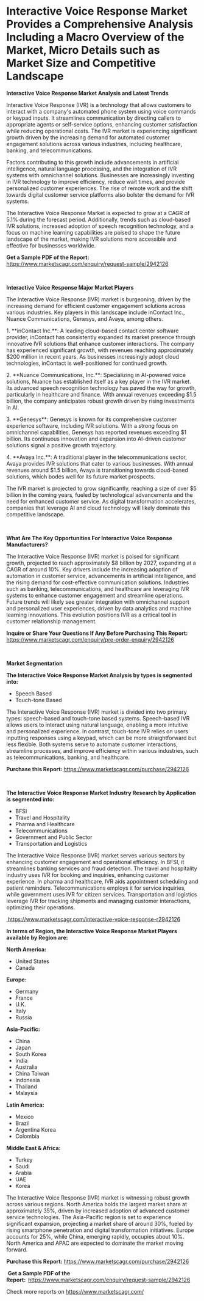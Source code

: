 <p><h1>Interactive Voice Response Market Provides a Comprehensive Analysis Including a Macro Overview of the Market, Micro Details such as Market Size and Competitive Landscape</h1></p><p><strong>Interactive Voice Response Market Analysis and Latest Trends</strong></p>
<p><p>Interactive Voice Response (IVR) is a technology that allows customers to interact with a company's automated phone system using voice commands or keypad inputs. It streamlines communication by directing callers to appropriate agents or self-service options, enhancing customer satisfaction while reducing operational costs. The IVR market is experiencing significant growth driven by the increasing demand for automated customer engagement solutions across various industries, including healthcare, banking, and telecommunications.</p><p>Factors contributing to this growth include advancements in artificial intelligence, natural language processing, and the integration of IVR systems with omnichannel solutions. Businesses are increasingly investing in IVR technology to improve efficiency, reduce wait times, and provide personalized customer experiences. The rise of remote work and the shift towards digital customer service platforms also bolster the demand for IVR systems.</p><p>The Interactive Voice Response Market is expected to grow at a CAGR of 5.1% during the forecast period. Additionally, trends such as cloud-based IVR solutions, increased adoption of speech recognition technology, and a focus on machine learning capabilities are poised to shape the future landscape of the market, making IVR solutions more accessible and effective for businesses worldwide.</p></p>
<p><strong>Get a Sample PDF of the Report:&nbsp;</strong> <a href="https://www.marketscagr.com/enquiry/request-sample/2942126?utm_campaign=2383&utm_medium=2&utm_source=Github&utm_content=ia&utm_term=15032025&utm_id=interactive-voice-response">https://www.marketscagr.com/enquiry/request-sample/2942126</a></p>
<p>&nbsp;</p>
<p><strong>Interactive Voice Response Major Market Players</strong></p>
<p><p>The Interactive Voice Response (IVR) market is burgeoning, driven by the increasing demand for efficient customer engagement solutions across various industries. Key players in this landscape include inContact Inc., Nuance Communications, Genesys, and Avaya, among others.</p><p>1. **inContact Inc.**: A leading cloud-based contact center software provider, inContact has consistently expanded its market presence through innovative IVR solutions that enhance customer interactions. The company has experienced significant growth, with revenues reaching approximately $200 million in recent years. As businesses increasingly adopt cloud technologies, inContact is well-positioned for continued growth.</p><p>2. **Nuance Communications, Inc.**: Specializing in AI-powered voice solutions, Nuance has established itself as a key player in the IVR market. Its advanced speech recognition technology has paved the way for growth, particularly in healthcare and finance. With annual revenues exceeding $1.5 billion, the company anticipates robust growth driven by rising investments in AI.</p><p>3. **Genesys**: Genesys is known for its comprehensive customer experience software, including IVR solutions. With a strong focus on omnichannel capabilities, Genesys has reported revenues exceeding $1 billion. Its continuous innovation and expansion into AI-driven customer solutions signal a positive growth trajectory.</p><p>4. **Avaya Inc.**: A traditional player in the telecommunications sector, Avaya provides IVR solutions that cater to various businesses. With annual revenues around $1.5 billion, Avaya is transitioning towards cloud-based solutions, which bodes well for its future market prospects.</p><p>The IVR market is projected to grow significantly, reaching a size of over $5 billion in the coming years, fueled by technological advancements and the need for enhanced customer service. As digital transformation accelerates, companies that leverage AI and cloud technology will likely dominate this competitive landscape.</p></p>
<p>&nbsp;</p>
<p><strong>What Are The Key Opportunities For Interactive Voice Response Manufacturers?</strong></p>
<p><p>The Interactive Voice Response (IVR) market is poised for significant growth, projected to reach approximately $8 billion by 2027, expanding at a CAGR of around 10%. Key drivers include the increasing adoption of automation in customer service, advancements in artificial intelligence, and the rising demand for cost-effective communication solutions. Industries such as banking, telecommunications, and healthcare are leveraging IVR systems to enhance customer engagement and streamline operations. Future trends will likely see greater integration with omnichannel support and personalized user experiences, driven by data analytics and machine learning innovations. This evolution positions IVR as a critical tool in customer relationship management.</p></p>
<p><strong>Inquire or Share Your Questions If Any Before Purchasing This Report:</strong> <a href="https://www.marketscagr.com/enquiry/pre-order-enquiry/2942126?utm_campaign=2383&utm_medium=2&utm_source=Github&utm_content=ia&utm_term=15032025&utm_id=interactive-voice-response">https://www.marketscagr.com/enquiry/pre-order-enquiry/2942126</a></p>
<p>&nbsp;</p>
<p><strong>Market Segmentation</strong></p>
<p><strong>The Interactive Voice Response Market Analysis by types is segmented into:</strong></p>
<p><ul><li>Speech Based</li><li>Touch-tone Based</li></ul></p>
<p><p>The Interactive Voice Response (IVR) market is divided into two primary types: speech-based and touch-tone based systems. Speech-based IVR allows users to interact using natural language, enabling a more intuitive and personalized experience. In contrast, touch-tone IVR relies on users inputting responses using a keypad, which can be more straightforward but less flexible. Both systems serve to automate customer interactions, streamline processes, and improve efficiency within various industries, such as telecommunications, banking, and healthcare.</p></p>
<p><strong>Purchase this Report:&nbsp;</strong><a href="https://www.marketscagr.com/purchase/2942126?utm_campaign=2383&utm_medium=2&utm_source=Github&utm_content=ia&utm_term=15032025&utm_id=interactive-voice-response">https://www.marketscagr.com/purchase/2942126</a></p>
<p>&nbsp;</p>
<p><strong>The Interactive Voice Response Market Industry Research by Application is segmented into:</strong></p>
<p><ul><li>BFSI</li><li>Travel and Hospitality</li><li>Pharma and Healthcare</li><li>Telecommunications</li><li>Government and Public Sector</li><li>Transportation and Logistics</li></ul></p>
<p><p>The Interactive Voice Response (IVR) market serves various sectors by enhancing customer engagement and operational efficiency. In BFSI, it streamlines banking services and fraud detection. The travel and hospitality industry uses IVR for booking and inquiries, enhancing customer experience. In pharma and healthcare, IVR aids appointment scheduling and patient reminders. Telecommunications employs it for service inquiries, while government uses IVR for citizen services. Transportation and logistics leverage IVR for tracking shipments and managing customer interactions, optimizing their operations.</p></p>
<p><a href="https://www.marketscagr.com/interactive-voice-response-r2942126?utm_campaign=2383&utm_medium=2&utm_source=Github&utm_content=ia&utm_term=15032025&utm_id=interactive-voice-response">&nbsp;https://www.marketscagr.com/interactive-voice-response-r2942126</a></p>
<p><strong>In terms of Region, the Interactive Voice Response Market Players available by Region are:</strong></p>
<p>
    <p> <strong> North America: </strong>
        <ul>
            <li>United States</li>
            <li>Canada</li>
        </ul>
        </p> 
    <p> <strong> Europe: </strong>
        <ul>
            <li>Germany</li>
            <li>France</li>
            <li>U.K.</li>
            <li>Italy</li>
            <li>Russia</li>
        </ul>
        </p> 
    <p> <strong> Asia-Pacific: </strong>
        <ul>
            <li>China</li>
            <li>Japan</li>
            <li>South Korea</li>
            <li>India</li>
            <li>Australia</li>
            <li>China Taiwan</li>
            <li>Indonesia</li>
            <li>Thailand</li>
            <li>Malaysia</li>
        </ul>
        </p> 
    <p> <strong> Latin America: </strong>
        <ul>
            <li>Mexico</li>
            <li>Brazil</li>
            <li>Argentina Korea</li>
            <li>Colombia</li>
        </ul>
        </p> 
    <p> <strong> Middle East & Africa: </strong>
        <ul>
            <li>Turkey</li>
            <li>Saudi</li>
            <li>Arabia</li>
            <li>UAE</li>
            <li>Korea</li>
        </ul>
    </p>
    </p>
<p><p>The Interactive Voice Response (IVR) market is witnessing robust growth across various regions. North America holds the largest market share at approximately 35%, driven by increased adoption of advanced customer service technologies. The Asia-Pacific region is set to experience significant expansion, projecting a market share of around 30%, fueled by rising smartphone penetration and digital transformation initiatives. Europe accounts for 25%, while China, emerging rapidly, occupies about 10%. North America and APAC are expected to dominate the market moving forward.</p></p>
<p><strong>Purchase this Report: </strong><a href="https://www.marketscagr.com/purchase/2942126?utm_campaign=2383&utm_medium=2&utm_source=Github&utm_content=ia&utm_term=15032025&utm_id=interactive-voice-response">https://www.marketscagr.com/purchase/2942126</a></p>
<p>&nbsp;<strong>Get a Sample PDF of the Report:&nbsp;&nbsp;</strong><a href="https://www.marketscagr.com/enquiry/request-sample/2942126?utm_campaign=2383&utm_medium=2&utm_source=Github&utm_content=ia&utm_term=15032025&utm_id=interactive-voice-response">https://www.marketscagr.com/enquiry/request-sample/2942126</a></p>
<p><strong></strong></p>
<p>Check more reports on <a href="https://www.marketscagr.com/?utm_campaign=2383&utm_medium=2&utm_source=Github&utm_content=ia&utm_term=15032025&utm_id=interactive-voice-response">https://www.marketscagr.com/</a></p>